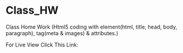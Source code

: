 # Class_HW

Class Home Work (Html5 coding with element(html, title, head, body, paragraph), tag(meta & images) & attributes.)

For Live View Click This Link: 

